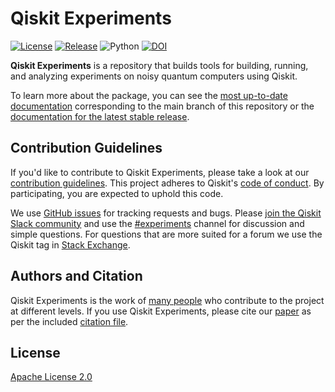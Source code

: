 # Qiskit Experiments

[![License](https://img.shields.io/github/license/Qiskit/qiskit-experiments.svg?style=popout-square)](https://opensource.org/licenses/Apache-2.0)
[![Release](https://img.shields.io/github/release/Qiskit/qiskit-experiments.svg?style=popout-square)](https://github.com/Qiskit/qiskit-experiments/releases)
![Python](https://img.shields.io/pypi/pyversions/qiskit-experiments.svg?style=popout-square)
[![DOI](https://joss.theoj.org/papers/10.21105/joss.05329/status.svg)](https://doi.org/10.21105/joss.05329)

**Qiskit Experiments** is a repository that builds tools for building, running,
and analyzing experiments on noisy quantum computers using Qiskit.

To learn more about the package, you can see the 
[most up-to-date documentation](https://qiskit.org/ecosystem/experiments/dev/)
corresponding to the main branch of this repository or the 
[documentation for the latest stable release](https://qiskit.org/ecosystem/experiments).

## Contribution Guidelines

If you'd like to contribute to Qiskit Experiments, please take a look at our
[contribution guidelines](CONTRIBUTING.md). This project adheres to Qiskit's
[code of conduct](CODE_OF_CONDUCT.md). By participating, you are expected to
uphold this code.

We use [GitHub issues](https://github.com/Qiskit/qiskit-experiments/issues) for
tracking requests and bugs. Please
[join the Qiskit Slack community](https://qisk.it/join-slack)
and use the [#experiments](https://qiskit.slack.com/archives/CGZDF48EN) channel for discussion and
simple questions.
For questions that are more suited for a forum we use the Qiskit tag in 
[Stack Exchange](https://quantumcomputing.stackexchange.com/questions/tagged/qiskit).

## Authors and Citation

Qiskit Experiments is the work of [many people](https://github.com/Qiskit/qiskit-experiments/graphs/contributors) who contribute
to the project at different levels. If you use Qiskit Experiments, please cite our
[paper](https://doi.org/10.21105/joss.05329) as per the included [citation file](CITATION.cff).

## License

[Apache License 2.0](LICENSE.txt)

